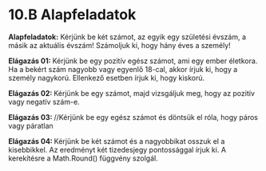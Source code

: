 # 10.B Alapfeladatok
<b>Alapfeladatok:</b> Kérjünk be két számot, az egyik egy születési évszám, a másik az aktuális évszám! Számoljuk ki, hogy hány éves a személy!<br>

<b>Elágazás 01: </b>Kérjünk be egy pozitív egész számot, ami egy ember életkora. Ha a bekért szám nagyobb vagy egyenlő 18-cal, akkor írjuk ki, hogy a személy nagykorú. Ellenkező esetben írjuk ki, hogy kiskorú.

<b>Elágazás 02: </b>Kérjünk be egy számot, majd vizsgáljuk meg, hogy az pozitív vagy negatív szám-e. <br>

<b>Elágazás 03: </b>//Kérjünk be egy egész számot és döntsük el róla, hogy páros vagy páratlan<br>

<b>Elágazás 04: </b>Kérjünk be két számot és a nagyobbikat osszuk el a kisebbikkel. Az eredményt két tizedesjegy pontossággal írjuk ki. A kerekítésre a Math.Round() függvény szolgál.<br>
